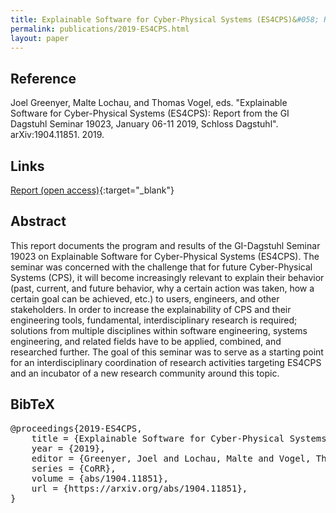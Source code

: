 ```yaml
---
title: Explainable Software for Cyber-Physical Systems (ES4CPS)&#058; Report from the GI Dagstuhl Seminar 19023, January 06-11 2019, Schloss Dagstuhl
permalink: publications/2019-ES4CPS.html
layout: paper
---
```


## Reference
Joel Greenyer, Malte Lochau, and Thomas Vogel, eds. "Explainable Software for Cyber-Physical Systems (ES4CPS): Report from the GI Dagstuhl Seminar 19023, January 06-11 2019, Schloss Dagstuhl". 	arXiv:1904.11851. 2019.

## Links
[Report (open access)](https://arxiv.org/abs/1904.11851){:target="_blank"}

## Abstract
This report documents the program and results of the GI-Dagstuhl Seminar 19023 on Explainable Software for Cyber-Physical Systems (ES4CPS). The seminar was concerned with the challenge that for future Cyber-Physical Systems (CPS), it will become increasingly relevant to explain their behavior (past, current, and future behavior, why a certain action was taken, how a certain goal can be achieved, etc.) to users, engineers, and other stakeholders. In order to increase the explainability of CPS and their engineering tools, fundamental, interdisciplinary research is required; solutions from multiple disciplines within software engineering, systems engineering, and related fields have to be applied, combined, and researched further. The goal of this seminar was to serve as a starting point for an interdisciplinary coordination of research activities targeting ES4CPS and an incubator of a new research community around this topic.

## BibTeX

<div class="bibtex">
<pre>@proceedings{2019-ES4CPS,
    title = {Explainable Software for Cyber-Physical Systems (ES4CPS): Report from the GI Dagstuhl Seminar 19023, January 06-11 2019, Schloss Dagstuhl},
    year = {2019},
    editor = {Greenyer, Joel and Lochau, Malte and Vogel, Thomas},
    series = {CoRR},
    volume = {abs/1904.11851},
    url = {https://arxiv.org/abs/1904.11851},
}</pre>
</div>
